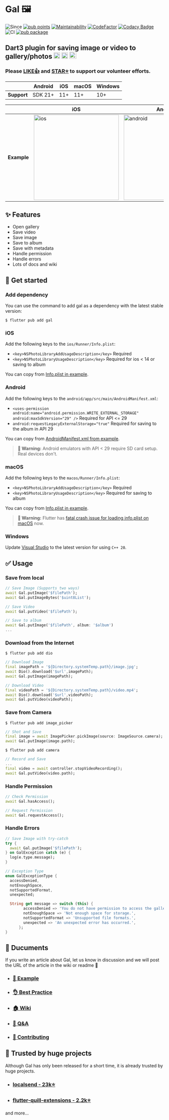 # Gal 🖼️

![Since](https://img.shields.io/badge/since-2023.06-purple)
[![pub points](https://img.shields.io/pub/points/gal?color=2E8B57&label=pub%20points)](https://pub.dev/packages/gal/score)
[![Maintainability](https://api.codeclimate.com/v1/badges/4472a09f02bff9d6e0b9/maintainability)](https://codeclimate.com/github/natsuk4ze/gal/maintainability)
[![CodeFactor](https://www.codefactor.io/repository/github/natsuk4ze/gal/badge)](https://www.codefactor.io/repository/github/natsuk4ze/gal)
[![Codacy Badge](https://app.codacy.com/project/badge/Grade/3a20a89327ba43c789c0dc8465e16168)](https://app.codacy.com/gh/natsuk4ze/gal/dashboard?utm_source=gh&utm_medium=referral&utm_content=&utm_campaign=Badge_grade)
![CI](https://github.com/natsuk4ze/gal/actions/workflows/ci.yml/badge.svg?branch=main)
[![pub package](https://img.shields.io/pub/v/gal.svg)](https://pub.dev/packages/gal)

## Dart3 plugin for saving image or video to gallery/photos <img src="https://is5-ssl.mzstatic.com/image/thumb/Purple122/v4/fe/3a/7e/fe3a7e0e-7f52-b750-0ed2-523998c59d48/AppIcon-0-0-1x_U007emarketing-0-0-0-7-0-0-sRGB-0-0-0-GLES2_U002c0-512MB-85-220-0-0.png/246x0w.webp" alt="ios photos" width="20" height="20"/> <img src="https://play-lh.googleusercontent.com/ZyWNGIfzUyoajtFcD7NhMksHEZh37f-MkHVGr5Yfefa-IX7yj9SMfI82Z7a2wpdKCA=w240-h480-rw" alt="google photos" width="20" height="20"/> <img src="https://upload.wikimedia.org/wikipedia/en/9/94/Microsoft_Photos_logo.png" alt="microsoft photos" width="22" height="22"/> 
### Please [LIKE👍](https://pub.dev/packages/gal) and [STAR⭐️](https://github.com/natsuk4ze/gal) to support our volunteer efforts.
|             | Android | iOS | macOS | Windows |
|-------------|---------|-----|-------|---------|
| **Support** | SDK 21+ | 11+ |  11+  |   10+   |

|             | iOS | Android |
|-------------|-----|---------|
| **Example** | <img src="https://github.com/natsuk4ze/gal/raw/main/readme_assets/ios.gif" alt="ios" width="270"/> | <img src="https://github.com/natsuk4ze/gal/raw/main/readme_assets/android.gif" alt="android" width="270"/> |


## ✨ Features

* Open gallery
* Save video
* Save image
* Save to album
* Save with metadata
* Handle permission
* Handle errors
* Lots of docs and wiki

## 🚀 Get started

### Add dependency

You can use the command to add gal as a dependency with the latest stable version:

```console
$ flutter pub add gal
```

### iOS

Add the following keys to the `ios/Runner/Info.plist`:

* `<key>NSPhotoLibraryAddUsageDescription</key>` Required
* `<key>NSPhotoLibraryUsageDescription</key>` Required for ios < 14 or saving to album

You can copy from [Info.plist in example](https://github.com/natsuk4ze/gal/blob/main/example/ios/Runner/Info.plist).

### Android

Add the following keys to the `android/app/src/main/AndroidManifest.xml`:

* `<uses-permission android:name="android.permission.WRITE_EXTERNAL_STORAGE"
                 android:maxSdkVersion="29" />` Required for API <= 29
* `android:requestLegacyExternalStorage="true"` Required for saving to the album in API 29

You can copy from [AndroidManifest.xml from example](https://github.com/natsuk4ze/gal/blob/main/example/android/app/src/main/AndroidManifest.xml).

> **🔴 Warning:**
Android emulators with API < 29 require SD card setup. Real devices don't.

### macOS

Add the following keys to the `macos/Runner/Info.plist`:

* `<key>NSPhotoLibraryAddUsageDescription</key>` Required
* `<key>NSPhotoLibraryUsageDescription</key>` Required for saving to album

You can copy from [Info.plist in example](https://github.com/natsuk4ze/gal/blob/main/example/macos/Runner/Info.plist).

> **🔴 Warning:**
Flutter has [fatal crash issue for loading info.plist on macOS](https://github.com/flutter/flutter/issues/134191) now.

### Windows

Update [Visual Studio](https://visualstudio.microsoft.com) to the latest version for using `C++ 20`.


## ✅ Usage

### Save from local

```dart
// Save Image (Supports two ways)
await Gal.putImage('$filePath');
await Gal.putImageBytes('$uint8List');

// Save Video
await Gal.putVideo('$filePath');

// Save to album
await Gal.putImage('$filePath', album: '$album')
...
```

### Download from the Internet

```console
$ flutter pub add dio
```

```dart
// Download Image
final imagePath = '${Directory.systemTemp.path}/image.jpg';
await Dio().download('$url',imagePath);
await Gal.putImage(imagePath);

// Download Video
final videoPath = '${Directory.systemTemp.path}/video.mp4';
await Dio().download('$url',videoPath);
await Gal.putVideo(videoPath);
```

### Save from Camera

```console
$ flutter pub add image_picker
```

```dart
// Shot and Save
final image = await ImagePicker.pickImage(source: ImageSource.camera);
await Gal.putImage(image.path);
```

```console
$ flutter pub add camera
```
```dart
// Record and Save
...
final video = await controller.stopVideoRecording();
await Gal.putVideo(video.path);
```

### Handle Permission

```dart
// Check Permission
await Gal.hasAccess();

// Request Permission
await Gal.requestAccess();
```

### Handle Errors

```dart
// Save Image with try-catch
try {
  await Gal.putImage('$filePath');
} on GalException catch (e) {
  log(e.type.message);
}

// Exception Type
enum GalExceptionType {
  accessDenied,
  notEnoughSpace,
  notSupportedFormat,
  unexpected;

  String get message => switch (this) {
        accessDenied => 'You do not have permission to access the gallery app.',
        notEnoughSpace => 'Not enough space for storage.',
        notSupportedFormat => 'Unsupported file formats.',
        unexpected => 'An unexpected error has occurred.',
      };
}
```


## 📝 Ducuments
If you write an article about Gal, let us know in discussion and we will post the URL of the article in the wiki or readme 🤝

- ### [🎯 Example](https://github.com/natsuk4ze/gal/blob/main/example/lib/main.dart)
- ### [👌 Best Practice](https://github.com/natsuk4ze/gal/wiki/Best-Practice)
- ### [🏠 Wiki](https://github.com/natsuk4ze/gal/wiki)
- ### [💬 Q&A](https://github.com/natsuk4ze/gal/discussions/categories/q-a)
- ### [💚 Contributing](https://github.com/natsuk4ze/gal/blob/main/CONTRIBUTING.md)

## 💚 Trusted by huge projects
Although Gal has only been released for a short time, it is already trusted by huge projects.

- ### [localsend - 23k⭐️](https://github.com/localsend/localsend)
- ### [flutter-quill-extensions - 2.2k⭐️](https://github.com/singerdmx/flutter-quill/tree/master/flutter_quill_extensions)
and more...
